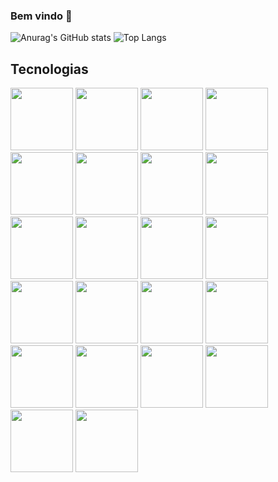 ### Bem vindo 👋



<!--
**GMGuimaraes/GMGuimaraes** is a ✨ _special_ ✨ repository because its `README.md` (this file) appears on your GitHub profile.

Here are some ideas to get you started:

- 🔭 I’m currently working on ...
- 🌱 I’m currently learning ...
- 👯 I’m looking to collaborate on ...
- 🤔 I’m looking for help with ...
- 💬 Ask me about ...
- 📫 How to reach me: ...
- 😄 Pronouns: ...
- ⚡ Fun fact: ...
-->

![Anurag's GitHub stats](https://github-readme-stats.vercel.app/api?username=GMGuimaraes&show_icons=true) 
![Top Langs](https://github-readme-stats.vercel.app/api/top-langs/?username=GMGuimaraes&layout=compact)

## Tecnologias
<div flex-direction:row>
  <img src="https://cdn.jsdelivr.net/gh/devicons/devicon/icons/docker/docker-original-wordmark.svg" height=100 weight=100 /> 
  <img src="https://cdn.jsdelivr.net/gh/devicons/devicon/icons/html5/html5-original-wordmark.svg" height=100 weight=100/>
  <img src="https://cdn.jsdelivr.net/gh/devicons/devicon/icons/css3/css3-original-wordmark.svg" height=100 weight=100/>
  <img src="https://cdn.jsdelivr.net/gh/devicons/devicon/icons/javascript/javascript-original.svg" height=100 weight=100/>
  <img src="https://cdn.jsdelivr.net/gh/devicons/devicon/icons/nodejs/nodejs-plain-wordmark.svg" height=100 weight=100/>
  <img src="https://cdn.jsdelivr.net/gh/devicons/devicon/icons/php/php-original.svg" height=100 weight=100/>
  <img src="https://cdn.jsdelivr.net/gh/devicons/devicon/icons/postgresql/postgresql-original-wordmark.svg" height=100 weight=100/>
  <img src="https://cdn.jsdelivr.net/gh/devicons/devicon/icons/mysql/mysql-original.svg" height=100 weight=100/>
  <img src="https://cdn.jsdelivr.net/gh/devicons/devicon/icons/cplusplus/cplusplus-original.svg" height=100 weight=100 />
  <img src="https://cdn.jsdelivr.net/gh/devicons/devicon/icons/figma/figma-original.svg" height=100 weight=100/>
  <img src="https://cdn.jsdelivr.net/gh/devicons/devicon/icons/adonisjs/adonisjs-original-wordmark.svg" height=100 weight=100/>
  <img src="https://cdn.jsdelivr.net/gh/devicons/devicon/icons/java/java-original-wordmark.svg" height=100 weight=100/>
  <img src="https://cdn.jsdelivr.net/gh/devicons/devicon/icons/python/python-original-wordmark.svg" height=100 weight=100/>
  <img src="https://cdn.jsdelivr.net/gh/devicons/devicon/icons/vscode/vscode-original-wordmark.svg" height=100 weight=100/>
  <img src="https://www.r-project.org/logo/Rlogo.svg" height=100 weight=100/>
  <img src="https://upload.wikimedia.org/wikipedia/commons/8/8e/Firebird_logo.svg" height=100 weight=100/>
  <img src="https://cdn.worldvectorlogo.com/logos/jira-1.svg" height=100 weight=100/>
  <img src="https://upload.wikimedia.org/wikipedia/commons/thumb/9/95/Android_Studio_Icon_3.6.svg/512px-Android_Studio_Icon_3.6.svg.png?20210301045217" height=100 weight=100/>
  <img src="https://seeklogo.com/images/B/bizagi-logo-14AE33A805-seeklogo.com.png" height=100 weight=100/>
  <img src="https://avatars.githubusercontent.com/u/874086?s=280&v=4" height=100 weight=100/>
  <img src="" height=100 weight=100/>
  <img src="" height=100 weight=100/>
</div>



